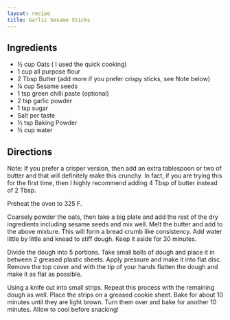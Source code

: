 ```yaml
---
layout: recipe
title: Garlic Sesame Sticks
---
```


## Ingredients

* ½ cup Oats ( I used the quick cooking)
* 1 cup all purpose flour
* 2 Tbsp Butter (add more if you prefer crispy sticks, see Note below)
* ¼ cup Sesame seeds
* 1 tsp green chilli paste (optional)
* 2 tsp garlic powder
* 1 tsp sugar
* Salt per taste
* ½ tsp Baking Powder
* ½ cup water

## Directions

Note: If you prefer a crisper version, then add an extra tablespoon or
two of butter and that will definitely make this crunchy. In fact, if
you are trying this for the first time, then I highly recommend adding 4
Tbsp of butter instead of 2 Tbsp.

Preheat the oven to 325 F.

Coarsely powder the oats, then take a big plate and add the rest of the
dry ingredients including sesame seeds and mix well. Melt the butter and
add to the above mixture. This will form a bread crumb like consistency.
Add water little by little and knead to stiff dough. Keep it aside for
30 minutes.

Divide the dough into 5 portions. Take small balls of dough and place it
in between 2 greased plastic sheets. Apply pressure and make it into
flat disc. Remove the top cover and with the tip of your hands flatten
the dough and make it as flat as possible.

Using a knife cut into small strips. Repeat this process with the
remaining dough as well. Place the strips on a greased cookie sheet.
Bake for about 10 minutes until they are light brown. Turn them over and
bake for another 10 minutes. Allow to cool before snacking!
